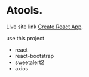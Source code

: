 # Atools.

Live site link [Create React App](https://github.com/facebook/create-react-app).

use this project
- react
- react-bootstrap
- sweetalert2
- axios